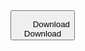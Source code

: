 <button class="cursor-pointer group relative flex gap-1.5 px-8 py-4 bg-black bg-opacity-80 text-[#f1f1f1] rounded-3xl hover:bg-opacity-70 transition font-semibold shadow-md">
  <svg xmlns="http://www.w3.org/2000/svg" fill="none" viewBox="0 0 24 24" height="24px" width="24px"><g stroke-width="0" id="SVGRepo_bgCarrier"></g><g stroke-linejoin="round" stroke-linecap="round" id="SVGRepo_tracerCarrier"></g><g id="SVGRepo_iconCarrier"> <g id="Interface / Download"> <path stroke-linejoin="round" stroke-linecap="round" stroke-width="2" stroke="#f1f1f1" d="M6 21H18M12 3V17M12 17L17 12M12 17L7 12" id="Vector"></path> </g> </g></svg>
  Download
  <div class="absolute opacity-0 -bottom-full rounded-md py-2 px-2 bg-black bg-opacity-70 left-1/2 -translate-x-1/2 group-hover:opacity-100 transition-opacity shadow-lg">
    Download
  </div>
</button>
